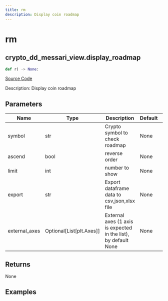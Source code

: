```yaml
---
title: rm
description: Display coin roadmap
---
```

# rm

## crypto_dd_messari_view.display_roadmap

```python
def r) -> None:
```
[Source Code](https://github.com/OpenBB-finance/OpenBBTerminal/tree/main/openbb_terminal/decorators.py#L271)

Description: Display coin roadmap

## Parameters

| Name | Type | Description | Default | Optional |
| ---- | ---- | ----------- | ------- | -------- |
| symbol | str | Crypto symbol to check roadmap | None | False |
| ascend | bool | reverse order | None | False |
| limit | int | number to show | None | False |
| export | str | Export dataframe data to csv,json,xlsx file | None | False |
| external_axes | Optional[List[plt.Axes]] | External axes (1 axis is expected in the list), by default None | None | True |

## Returns

None

## Examples

